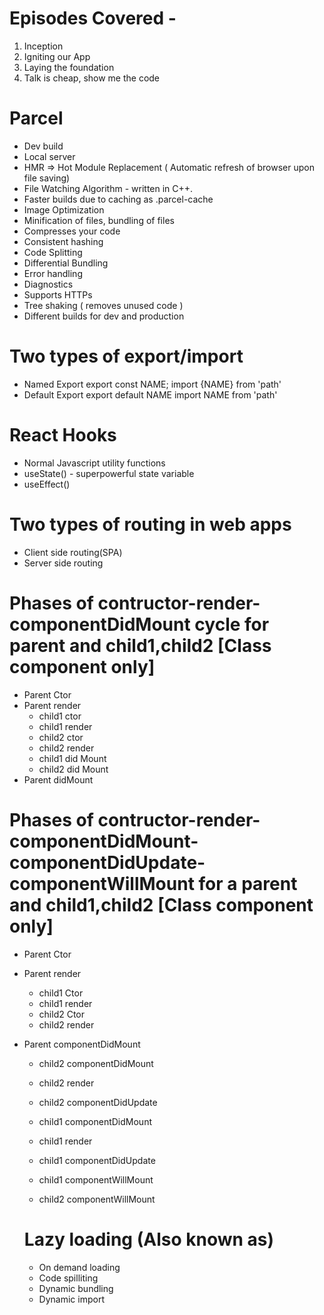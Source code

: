 # Episodes Covered -
1. Inception
2. Igniting our App
3. Laying the foundation
4. Talk is cheap, show me the code


# Parcel
- Dev build
- Local server
- HMR => Hot Module Replacement ( Automatic refresh of browser upon file saving)
- File Watching Algorithm - written in C++.
- Faster builds due to caching as .parcel-cache
- Image Optimization
- Minification of files, bundling of files
- Compresses your code
- Consistent hashing
- Code Splitting
- Differential Bundling
- Error handling
- Diagnostics
- Supports HTTPs
- Tree shaking ( removes unused code )
- Different builds for dev and production

# Two types of export/import
- Named Export 
    export const NAME;
    import {NAME} from 'path'
- Default Export
    export default NAME
    import NAME from 'path'

# React Hooks
- Normal Javascript utility functions
- useState() - superpowerful state variable
- useEffect()

# Two types of routing in web apps
- Client side routing(SPA)
- Server side routing

# Phases of contructor-render-componentDidMount cycle for parent and child1,child2 [Class component only]

- Parent Ctor
- Parent render
   - child1 ctor
   - child1 render
   - child2 ctor
   - child2 render
   - child1 did Mount
   - child2 did Mount
- Parent didMount

# Phases of contructor-render-componentDidMount-componentDidUpdate-componentWillMount for a parent and child1,child2 [Class component only]

- Parent Ctor
- Parent render
  - child1 Ctor
  - child1 render
  - child2 Ctor
  - child2 render
- Parent componentDidMount
  - child2 componentDidMount
  - child2 render
  - child2 componentDidUpdate

  - child1 componentDidMount
  - child1 render
  - child1 componentDidUpdate

  - child1 componentWillMount
  - child2 componentWillMount

  # Lazy loading (Also known as)
  - On demand loading
  - Code spilliting
  - Dynamic bundling
  - Dynamic import